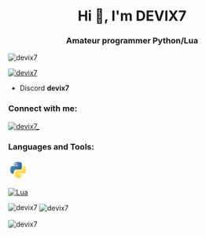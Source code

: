 <h1 align="center">Hi 👋, I'm DEVIX7</h1>
<h3 align="center">Amateur programmer Python/Lua</h3>

<p align="left"> <img src="https://komarev.com/ghpvc/?username=devix7&label=Profile%20views&color=0e75b6&style=flat" alt="devix7" /> </p>

<p align="left"> <a href="https://github.com/ryo-ma/github-profile-trophy"><img src="https://github-profile-trophy.vercel.app/?username=devix7" alt="devix7" /></a> </p>

- Discord **devix7**

<h3 align="left">Connect with me:</h3>
<p align="left">
<a href="https://www.youtube.com/devix7_" target="blank"><img align="center" src="https://raw.githubusercontent.com/rahuldkjain/github-profile-readme-generator/master/src/images/icons/Social/youtube.svg" alt="devix7_" height="30" width="40" /></a>
</p>

<h3 align="left">Languages and Tools:</h3>
<p align="left"> <a href="https://www.python.org" target="_blank" rel="noreferrer"> <img src="https://raw.githubusercontent.com/devicons/devicon/master/icons/python/python-original.svg" alt="python" width="40" height="40"/> </a> </p>
<p align="left"> <a href="https://www.lua.org/" target="_blank" rel="noreferrer"> <img src="https://upload.wikimedia.org/wikipedia/commons/thumb/c/cf/Lua-Logo.svg/1200px-Lua-Logo.svg.png" alt="Lua" width="40" height="40"/> </a> </p>

<p><img align="left" src="https://github-readme-stats.vercel.app/api/top-langs?username=devix7&show_icons=true&theme=dark&locale=en&layout=compact" alt="devix7" /></p>

<p>&nbsp;<img align="center" src="https://github-readme-stats.vercel.app/api?username=devix7&show_icons=true&theme=dark&locale=en" alt="devix7" /></p>

<p><img align="center" src="https://github-readme-streak-stats.herokuapp.com/?user=devix7&theme=dark" alt="devix7" /></p>
